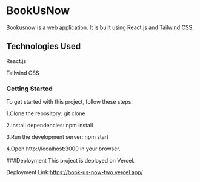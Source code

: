 # BookUsNow

Bookusnow is a web application. It is built using React.js and Tailwind CSS.

## Technologies Used

React.js

Tailwind CSS

### Getting Started
To get started with this project, follow these steps:

1.Clone the repository: git clone <repository-url> 

2.Install dependencies: npm install

3.Run the development server: npm start

4.Open http://localhost:3000 in your browser.


###Deployment
This project is deployed on Vercel.

Deployment Link:https://book-us-now-two.vercel.app/
